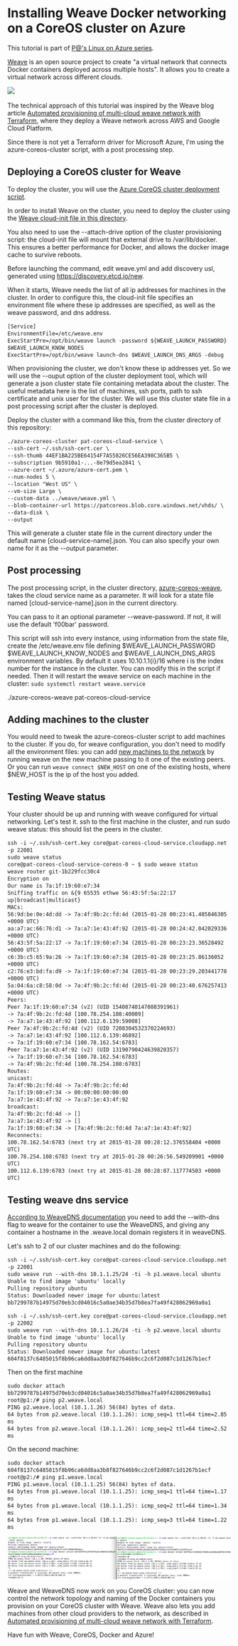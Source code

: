 # Installing Weave Docker networking on a CoreOS cluster on Azure

This tutorial is part of [P@'s Linux on Azure series](/../../).

[Weave](https://github.com/zettio/weave#readme) is an open source project to create "a virtual network that connects Docker containers deployed across multiple hosts". It allows you to create a virtual network across different clouds.

<img src="https://raw.githubusercontent.com/zettio/weave/master/docs/virtual-network.png"/>

The technical approach of this tutorial was inspired by the Weave blog article [Automated provisioning of multi-cloud weave network with Terraform](http://weaveblog.com/2014/12/18/automated-provisioning-of-multi-cloud-weave-network-terraform/), where they deploy a Weave network across AWS and Google Cloud Platform.

Since there is not yet a Terraform driver for Microsoft Azure, I'm using the azure-coreos-cluster script, with a post processing step.

## Deploying a CoreOS cluster for Weave

To deploy the cluster, you will use the [Azure CoreOS cluster deployment script](../../cluster/README.md).

In order to install Weave on the cluster, you need to deploy the cluster using the [Weave cloud-init file in this directory](../weave.yml).

You also need to use the --attach-drive option of the cluster provisioning script: the cloud-init file will mount that external drive to /var/lib/docker. This ensures a better performance for Docker, and allows the docker image cache to survive reboots.

Before launching the command, edit weave.yml and add discovery usl, generated using https://discovery.etcd.io/new.

When it starts, Weave needs the list of all ip addresses for machines in the cluster. In order to configure this, the cloud-init file specifies an environment file where these ip addresses are specified, as well as the weave password, and dns address.
```
[Service]
EnvironmentFile=/etc/weave.env
ExecStartPre=/opt/bin/weave launch -password ${WEAVE_LAUNCH_PASSWORD} $WEAVE_LAUNCH_KNOW_NODES
ExecStartPre=/opt/bin/weave launch-dns $WEAVE_LAUNCH_DNS_ARGS -debug
```

When provisioning the cluster, we don't know these ip addresses yet. So we will use the --ouput option of the cluster deployment tool, which will generate a json cluster state file containing metadata about the cluster. The useful metadata here is the list of machines, ssh ports, path to ssh certificate and unix user for the cluster. We will use this cluster state file in a post processing script after the cluster is deployed.

Deploy the cluster with a command like this, from the cluster directory of this repository:
```
./azure-coreos-cluster pat-coreos-cloud-service \
--ssh-cert ~/.ssh/ssh-cert.cer \
--ssh-thumb 44EF1BA225BE64154F7A55826CE56EA398C365B5 \
--subscription 9b5910a1-...-8e79d5ea2841 \
--azure-cert ~/.azure/azure-cert.pem \
--num-nodes 5 \
--location "West US" \
--vm-size Large \
--custom-data ../weave/weave.yml \
--blob-container-url https://patcoreos.blob.core.windows.net/vhds/ \
--data-disk \
--output
```

This will generate a cluster state file in the current directory under the default name [cloud-service-name].json. You can also specify your own name for it as the --output parameter.

## Post processing

The post processing script, in the cluster directory, [azure-coreos-weave](../cluster/azure-coreos-weave), takes the cloud service name as a parameter. It will look for a state file named [cloud-service-name].json in the current directory.

You can pass to it an optional parameter --weave-password. If not, it will use the default 'f00bar' password.

This script will ssh into every instance, using information from the state file, create the /etc/weave.env file defining $WEAVE_LAUNCH_PASSWORD $WEAVE_LAUNCH_KNOW_NODES and $WEAVE_LAUNCH_DNS_ARGS environment variables. By default it uses 10.10.1.1{i}/16 where i is the index number for the instance in the cluster. You can modify this in the script if needed. Then it will restart the weave service on each machine in the cluster: ```sudo systemctl restart weave.service```

./azure-coreos-weave pat-coreos-cloud-service

## Adding machines to the cluster

You would need to tweak the azure-coreos-cluster script to add machines to the cluster. If you do, for weave configuration, you don't need to modify all the environment files: you can add [new machines to the network](http://zettio.github.io/weave/features.html#dynamic-topologies) by running weave on the new machine passing to it one of the existing peers. Or you can run ```weave connect $NEW_HOST``` on one of the existing hosts, where $NEW_HOST is the ip of the host you added.

## Testing Weave status

Your cluster should be up and running with weave configured for virtual networking. Let's test it.
ssh to the first machine in the cluster, and run sudo weave status: this should list the peers in the cluster.
```
ssh -i ~/.ssh/ssh-cert.key core@pat-coreos-cloud-service.cloudapp.net -p 22001
sudo weave status
core@pat-coreos-cloud-service-coreos-0 ~ $ sudo weave status
weave router git-1b229fcc30c4
Encryption on
Our name is 7a:1f:19:60:e7:34
Sniffing traffic on &{9 65535 ethwe 56:43:5f:5a:22:17 up|broadcast|multicast}
MACs:
56:9d:be:0e:4d:dd -> 7a:4f:9b:2c:fd:4d (2015-01-28 00:23:41.485846305 +0000 UTC)
aa:a7:ac:66:76:d1 -> 7a:a7:1e:43:4f:92 (2015-01-28 00:24:42.042029336 +0000 UTC)
56:43:5f:5a:22:17 -> 7a:1f:19:60:e7:34 (2015-01-28 00:23:23.36528492 +0000 UTC)
c6:3b:c5:65:9a:26 -> 7a:1f:19:60:e7:34 (2015-01-28 00:23:25.86136052 +0000 UTC)
c2:76:e3:bd:fa:d9 -> 7a:1f:19:60:e7:34 (2015-01-28 00:23:29.203441778 +0000 UTC)
5a:04:6a:c8:58:0d -> 7a:4f:9b:2c:fd:4d (2015-01-28 00:23:40.676257413 +0000 UTC)
Peers:
Peer 7a:1f:19:60:e7:34 (v2) (UID 15408740147088391961)
-> 7a:4f:9b:2c:fd:4d [100.78.254.108:40009]
-> 7a:a7:1e:43:4f:92 [100.112.6.139:59008]
Peer 7a:4f:9b:2c:fd:4d (v2) (UID 7208304532370224693)
-> 7a:a7:1e:43:4f:92 [100.112.6.139:46892]
-> 7a:1f:19:60:e7:34 [100.78.162.54:6783]
Peer 7a:a7:1e:43:4f:92 (v2) (UID 13190790424639820357)
-> 7a:1f:19:60:e7:34 [100.78.162.54:6783]
-> 7a:4f:9b:2c:fd:4d [100.78.254.108:6783]
Routes:
unicast:
7a:4f:9b:2c:fd:4d -> 7a:4f:9b:2c:fd:4d
7a:1f:19:60:e7:34 -> 00:00:00:00:00:00
7a:a7:1e:43:4f:92 -> 7a:a7:1e:43:4f:92
broadcast:
7a:4f:9b:2c:fd:4d -> []
7a:a7:1e:43:4f:92 -> []
7a:1f:19:60:e7:34 -> [7a:4f:9b:2c:fd:4d 7a:a7:1e:43:4f:92]
Reconnects:
100.78.162.54:6783 (next try at 2015-01-28 00:28:12.376558404 +0000 UTC)
100.78.254.108:6783 (next try at 2015-01-28 00:26:56.549209901 +0000 UTC)
100.112.6.139:6783 (next try at 2015-01-28 00:28:07.117774503 +0000 UTC)
```

## Testing weave dns service

[According to WeaveDNS documentation](https://github.com/zettio/weave/tree/master/weavedns#using-weavedns) you need to add the --with-dns flag to weave for the container to use the WeaveDNS, and giving any container a hostname in the .weave.local domain registers it in weaveDNS.

Let's ssh to 2 of our cluster machines and do the following:
```
ssh -i ~/.ssh/ssh-cert.key core@pat-coreos-cloud-service.cloudapp.net -p 22001
sudo weave run --with-dns 10.1.1.25/24 -ti -h p1.weave.local ubuntu
Unable to find image 'ubuntu' locally
Pulling repository ubuntu
Status: Downloaded newer image for ubuntu:latest
bb7299787b14975d70eb3cd04016c5a0ae34b35d7b8ea7fa49f428062969a0a1
```

```
ssh -i ~/.ssh/ssh-cert.key core@pat-coreos-cloud-service.cloudapp.net -p 22002
sudo weave run --with-dns 10.1.1.26/24 -ti -h p2.weave.local ubuntu
Unable to find image 'ubuntu' locally
Pulling repository ubuntu
Status: Downloaded newer image for ubuntu:latest
604f8137c6485015f8b96ca6dd8aa3b8f827646b9cc2c6f2d087c1d1267b1ecf
```

Then on the first machine
```
sudo docker attach bb7299787b14975d70eb3cd04016c5a0ae34b35d7b8ea7fa49f428062969a0a1
root@p1:/# ping p2.weave.local
PING p2.weave.local (10.1.1.26) 56(84) bytes of data.
64 bytes from p2.weave.local (10.1.1.26): icmp_seq=1 ttl=64 time=2.85 ms
64 bytes from p2.weave.local (10.1.1.26): icmp_seq=2 ttl=64 time=2.52 ms
```

On the second machine:
```
sudo docker attach 604f8137c6485015f8b96ca6dd8aa3b8f827646b9cc2c6f2d087c1d1267b1ecf
root@p2:/# ping p1.weave.local
PING p1.weave.local (10.1.1.25) 56(84) bytes of data.
64 bytes from p1.weave.local (10.1.1.25): icmp_seq=1 ttl=64 time=1.17 ms
64 bytes from p1.weave.local (10.1.1.25): icmp_seq=2 ttl=64 time=1.34 ms
64 bytes from p1.weave.local (10.1.1.25): icmp_seq=3 ttl=64 time=1.22 ms
```

<img src="/img/weave-test.png"/>

Weave and WeaveDNS now work on you CoreOS cluster: you can now control the network topology and naming of the Docker containers you provision on your CoreOS cluster with Weave. Weave also lets you add machines from other cloud providers to the network, as described in [Automated provisioning of multi-cloud weave network with Terraform](http://weaveblog.com/2014/12/18/automated-provisioning-of-multi-cloud-weave-network-terraform/).

Have fun with Weave, CoreOS, Docker and Azure!
